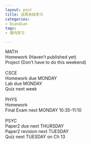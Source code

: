 ```yaml
---
layout: post
title: 这周末纯学习
categories:
- Diandian
tags:
- 课内学习

---
```

MATH
<br />Homework (Haven’t published yet)
<br />Project (Don’t have to do this weekend)
<br />
<br />CSCE
<br />Homework due MONDAY
<br />Lab due MONDAY
<br />Quiz next week
<br />
<br />PHYS
<br />Homework
<br />Final Exam next MONDAY 10:35-11:10
<br />
<br />PSYC
<br />Paper2 due next THURSDAY
<br />Paper2 revision next TUESDAY
<br />Quiz next TUESDAY on Ch 13
<p></p>
